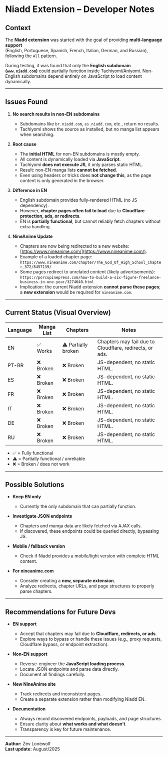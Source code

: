 # Niadd Extension – Developer Notes

## Context
The **Niadd extension** was started with the goal of providing **multi-language support**  
(English, Portuguese, Spanish, French, Italian, German, and Russian), following the `All` pattern.

During testing, it was found that only the **English subdomain (`www.niadd.com`)** could partially function inside Tachiyomi/Aniyomi. Non-English subdomains depend entirely on JavaScript to load content dynamically.

---

## Issues Found

1. **No search results in non-EN subdomains**
   - Subdomains like `br.niadd.com`, `es.niadd.com`, etc., return no results.
   - Tachiyomi shows the source as installed, but no manga list appears when searching.

2. **Root cause**
   - The **initial HTML** for non-EN subdomains is mostly empty.
   - All content is dynamically loaded via **JavaScript**.
   - Tachiyomi **does not execute JS**, it only parses static HTML.
   - Result: non-EN manga lists **cannot be fetched**.  
   - Even using headers or tricks does **not change this**, as the page content is only generated in the browser.

3. **Difference in EN**
   - English subdomain provides fully-rendered HTML (no JS dependency).
   - However, **chapter pages often fail to load** due to **Cloudflare protection, ads, or redirects**.
   - EN is **partially functional**, but cannot reliably fetch chapters without extra handling.

4. **NineAnime Update**
   - Chapters are now being redirected to a new website: [https://www.nineanime.com/](https://www.nineanime.com/).  
   - Example of a loaded chapter page:  
     `https://www.nineanime.com/chapter/The_God_Of_High_School_Chapter_572/8457139/`  
   - Some pages redirect to unrelated content (likely advertisements):  
     `https://porcupinepress.com/how-to-build-a-six-figure-freelance-business-in-one-year/3274640.html`  
   - Implication: the current Niadd extension **cannot parse these pages**; a **new extension** would be required for `nineanime.com`.

---

## Current Status (Visual Overview)

| Language | Manga List | Chapters | Notes |
|----------|------------|----------|-------|
| EN       | ✅ Works  | ⚠️ Partially broken | Chapters may fail due to Cloudflare, redirects, or ads. |
| PT-BR    | ❌ Broken | ❌ Broken | JS-dependent, no static HTML. |
| ES       | ❌ Broken | ❌ Broken | JS-dependent, no static HTML. |
| FR       | ❌ Broken | ❌ Broken | JS-dependent, no static HTML. |
| IT       | ❌ Broken | ❌ Broken | JS-dependent, no static HTML. |
| DE       | ❌ Broken | ❌ Broken | JS-dependent, no static HTML. |
| RU       | ❌ Broken | ❌ Broken | JS-dependent, no static HTML. |

- ✅ = Fully functional  
- ⚠️ = Partially functional / unreliable  
- ❌ = Broken / does not work

---

## Possible Solutions

- **Keep EN only**  
  - Currently the only subdomain that can partially function.  

- **Investigate JSON endpoints**  
  - Chapters and manga data are likely fetched via AJAX calls.  
  - If discovered, these endpoints could be queried directly, bypassing JS.

- **Mobile / fallback version**  
  - Check if Niadd provides a mobile/light version with complete HTML content.  

- **For nineanime.com**
  - Consider creating a **new, separate extension**.  
  - Analyze redirects, chapter URLs, and page structures to properly parse chapters.  

---

## Recommendations for Future Devs

- **EN support**
  - Accept that chapters may fail due to **Cloudflare, redirects, or ads**.  
  - Explore ways to bypass or handle these issues (e.g., proxy requests, Cloudflare bypass, or endpoint extraction).

- **Non-EN support**
  - Reverse-engineer the **JavaScript loading process**.  
  - Locate JSON endpoints and parse data directly.  
  - Document all findings carefully.

- **New NineAnime site**
  - Track redirects and inconsistent pages.  
  - Create a separate extension rather than modifying Niadd EN.  

- **Documentation**
  - Always record discovered endpoints, payloads, and page structures.  
  - Ensure clarity about **what works and what doesn’t**.  
  - Transparency is key for future maintenance.

---

**Author:** Zev Lonewolf  
**Last update:** August/2025
